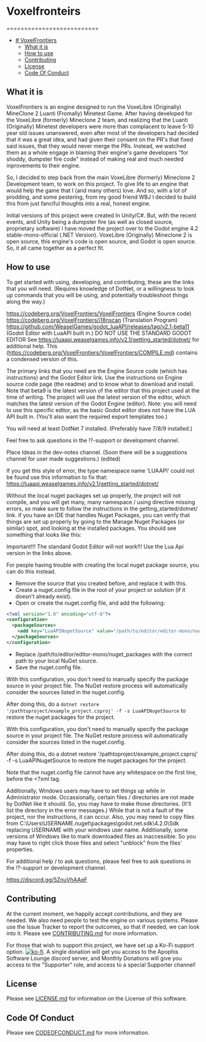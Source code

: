 # Voxelfronteirs
==========================

<!-- TOC -->
* [# VoxelFrontiers](#-VoxelFrontiers)
  * [What it is](#what-it-is)
  * [How to use](#how-to-use)
  * [Contributing](#contributing)
  * [License](#license)
  * [Code Of Conduct](#code-of-conduct)
<!-- TOC -->

What it is
-------
VoxelFrontiers is an engine designed to run the VoxeLibre (Originally) MineClone 2 Luanti (Fromally) Minetest Game.
After having developed for the VoxeLibre (formerly) Mineclone 2 team, and realizing that the Luanti (Originally) Minetest developers
were more than complacent to leave 5-10 year old issues unanswered, even after most of the 
developers had decided that it was a great idea, and had given their consent on the PR's 
that fixed said issues, that they would never merge the PRs. Instead, we watched them as a 
whole engage in blaming their engine's game developers "for shoddy, dumpster fire code" 
instead of making real and much needed inprovements to their engine.

So, I decided to step back from the main VoxeLibre (formerly) Mineclone 2 Development team, to work on this 
project. To give life to an engine that would help the game that I (and many others) love. 
And so, with a lot of prodding, and some pestering, from my good friend WBJ I decided to 
build this from just fanciful thoughts into a real, honest engine.

Initial versions of this project were created In Unity/C#. But, with the recent events, 
and Unity being a dumpster fire (as well as closed source, proprietary software) I have
moved the project over to the Godot engine 4.2 stable-mono-official (.NET Version). 
VoxeLibre (Originally) Mineclone 2 is open source, this engine's code is open source, and Godot is open source. 
So, it all came together as a perfect fit.

How to use
-------
To get started with using, developing, and contributing, these are the links that you will need. (Requires knowledge of DotNet, or a willingness to look up commands that you will be using, and potentially troubleshoot things along the way.)

https://codeberg.org/VoxelFrontiers/VoxelFrontiers (Engine Source code)
https://codeberg.org/VoxelFrontiers/i18nscan (Translation Program)
https://github.com/WeaselGames/godot_luaAPI/releases/tag/v2.1-beta11 (Godot Editor with LuaAPI built in.) DO NOT USE THE STANDARD GODOT EDITOR
See https://luaapi.weaselgames.info/v2.1/getting_started/dotnet/ for additional help.
This (https://codeberg.org/VoxelFrontiers/VoxelFrontiers/COMPILE.md) contains a condensed version of this.

The primary links that you need are the Engine Source code (which has instructions) and the Godot Editor link. Use the instructions on Engine source code page (the readme) and to know what to download and install. Note that beta9 is the latest version of the editor that this project used at the time of writing. The project will use the latest version of the editor, which matches the latest version of the Godot Engine (editor).
Note: you will need to use this specific editor, as the basic Godot editor does not have the LUA API built in. (You'll also want the required export templates too.)

You will need at least DotNet 7 installed. (Preferably have 7/8/9 installed.)

Feel free to ask questions in the ⁉-support or development channel.

Place Ideas in the dev-notes channel. (Soon there will be a suggestions channel for user made suggestions.) (edited)


If you get this style of error, the type namespace name 'LUAAPI' could not be found use this information to fix that:
https://luaapi.weaselgames.info/v2.1/getting_started/dotnet/


Without the local nuget packages set up properly, the project will not compile, and you will get many, many namespace / using directive missing errors, so make sure to follow the instructions in the getting_started/dotnet/ link.
if you have an IDE that handles Nuget Packages, you can verify that things are set up properly by going to the Manage Nuget Packages (or similar) spot, and looking at the installed packages. You should see something that looks like this:


Important!!! The standard Godot Editor will not work!!! Use the Lua Api version in the links above.


For people having trouble with creating the local nuget package source, you can do this instead.

* Remove the source that you created before, and replace it with this.
* Create a nuget.config file in the root of your project or solution (if it doesn't already exist).
* Open or create the nuget.config file, and add the following:
```xml
<?xml version="1.0" encoding="utf-8"?>
<configuration>
  <packageSources>
    <add key="LuaAPINugetSource" value="/path/to/editor/editor-mono/nuget_packages" />
  </packageSources>
</configuration>
```
* Replace /path/to/editor/editor-mono/nuget_packages with the correct path to your local NuGet source.
* Save the nuget.config file.

With this configuration, you don't need to manually specify the package source in your project file. The NuGet restore process will automatically consider the sources listed in the nuget.config.

After doing this, do a `dotnet restore '/pathtoproject/example_project.csproj' -f -s LuaAPINugetSource` to restore the nuget packages for the project.


With this configuration, you don't need to manually specify the package source in your project file. The NuGet restore process will automatically consider the sources listed in the nuget.config.

After doing this, do a dotnet restore '/pathtoproject/example_project.csproj' -f -s LuaAPINugetSource to restore the nuget packages for the project.

Note that the nuget.config file cannot have any whitespace on the first line, before the <?xml tag.

Additionally, Windows users may have to set things up while in Administrator mode. Occassionally, certain files / directories are not made by DotNet like it should. So, you may have to make those directories. (It'll list the directory in the error messages.)
While that is not a fault of the project, nor the instructions, it can occur. Also, you may need to copy files from C:\Users\USERNAME\.nuget\packages\godot.net.sdk\4.2.0\Sdk replacing USERNAME with your windows user name.
Additionally, some versions of Windows like to mark downloaded files as inaccessible. So you may have to right click those files and select "unblock" from the files' properties.

For additional help / to ask questions, please feel free to ask questions in the ⁉-support or development channel.

https://discord.gg/5ZnuVhAAqF

Contributing
-------
At the current moment, we happily accept contributions, and they are needed. We also need people to test the engine on various systems. 
Please use the Issue Tracker to report the outcomes, so that if needed, we can look into it.
Please see [CONTRIBUTING.md](CONTRIBUTING.md) for more information.

For those that wish to support this project, we have set up a Ko-Fi support option. [![ko-fi](https://ko-fi.com/img/githubbutton_sm.svg)](https://ko-fi.com/Z8Z8NGVMV). A single donation will get you access to the Apophis Software Lounge discord server, and Monthly Donations will give you access to the "Supporter" role, and access to a special Supporter channel!

License
-------
Please see [LICENSE.md](LICENSE.md) for information on the License of this software.

Code Of Conduct
-------
Please see [CODEOFCONDUCT.md](CODEOFCONDUCT.md) for more information.
